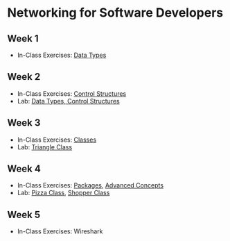 # Networking for Software Developers

## Week 1

- In-Class Exercises: [Data Types](data-types)

## Week 2

- In-Class Exercises: [Control Structures](control-structures)
- Lab: [Data Types, Control Structures](https://github.com/ttran375/comp216-lab1)

## Week 3

- In-Class Exercises: [Classes](classes)
- Lab: [Triangle Class](https://github.com/ttran375/comp216-lab4)

## Week 4

- In-Class Exercises: [Packages](packages), [Advanced Concepts](advanced_concepts)
- Lab: [Pizza Class](https://github.com/ttran375/comp216-lab2), [Shopper Class](https://github.com/ttran375/comp216-lab3)

## Week 5

- In-Class Exercises: Wireshark
